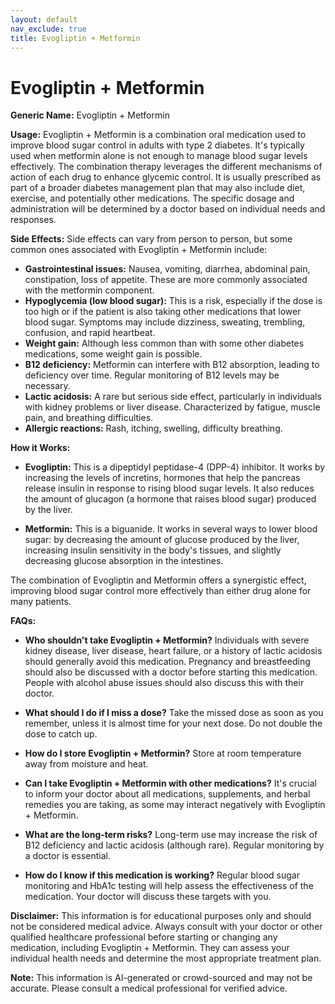 ```yaml
---
layout: default
nav_exclude: true
title: Evogliptin + Metformin
---
```


# Evogliptin + Metformin

**Generic Name:** Evogliptin + Metformin

**Usage:**  Evogliptin + Metformin is a combination oral medication used to improve blood sugar control in adults with type 2 diabetes.  It's typically used when metformin alone is not enough to manage blood sugar levels effectively.  The combination therapy leverages the different mechanisms of action of each drug to enhance glycemic control.  It is usually prescribed as part of a broader diabetes management plan that may also include diet, exercise, and potentially other medications.  The specific dosage and administration will be determined by a doctor based on individual needs and responses.

**Side Effects:**  Side effects can vary from person to person, but some common ones associated with Evogliptin + Metformin include:

* **Gastrointestinal issues:** Nausea, vomiting, diarrhea, abdominal pain, constipation, loss of appetite. These are more commonly associated with the metformin component.
* **Hypoglycemia (low blood sugar):**  This is a risk, especially if the dose is too high or if the patient is also taking other medications that lower blood sugar. Symptoms may include dizziness, sweating, trembling, confusion, and rapid heartbeat.
* **Weight gain:** Although less common than with some other diabetes medications, some weight gain is possible.
* **B12 deficiency:** Metformin can interfere with B12 absorption, leading to deficiency over time. Regular monitoring of B12 levels may be necessary.
* **Lactic acidosis:** A rare but serious side effect, particularly in individuals with kidney problems or liver disease.  Characterized by fatigue, muscle pain, and breathing difficulties.
* **Allergic reactions:** Rash, itching, swelling, difficulty breathing.


**How it Works:**

* **Evogliptin:** This is a dipeptidyl peptidase-4 (DPP-4) inhibitor.  It works by increasing the levels of incretins, hormones that help the pancreas release insulin in response to rising blood sugar levels.  It also reduces the amount of glucagon (a hormone that raises blood sugar) produced by the liver.

* **Metformin:** This is a biguanide.  It works in several ways to lower blood sugar: by decreasing the amount of glucose produced by the liver, increasing insulin sensitivity in the body's tissues, and slightly decreasing glucose absorption in the intestines.

The combination of Evogliptin and Metformin offers a synergistic effect, improving blood sugar control more effectively than either drug alone for many patients.


**FAQs:**

* **Who shouldn't take Evogliptin + Metformin?**  Individuals with severe kidney disease, liver disease, heart failure, or a history of lactic acidosis should generally avoid this medication.  Pregnancy and breastfeeding should also be discussed with a doctor before starting this medication.  People with alcohol abuse issues should also discuss this with their doctor.

* **What should I do if I miss a dose?**  Take the missed dose as soon as you remember, unless it is almost time for your next dose. Do not double the dose to catch up.

* **How do I store Evogliptin + Metformin?**  Store at room temperature away from moisture and heat.

* **Can I take Evogliptin + Metformin with other medications?**  It's crucial to inform your doctor about all medications, supplements, and herbal remedies you are taking, as some may interact negatively with Evogliptin + Metformin.

* **What are the long-term risks?**  Long-term use may increase the risk of B12 deficiency and lactic acidosis (although rare). Regular monitoring by a doctor is essential.

* **How do I know if this medication is working?** Regular blood sugar monitoring and HbA1c testing will help assess the effectiveness of the medication.  Your doctor will discuss these targets with you.


**Disclaimer:** This information is for educational purposes only and should not be considered medical advice.  Always consult with your doctor or other qualified healthcare professional before starting or changing any medication, including Evogliptin + Metformin.  They can assess your individual health needs and determine the most appropriate treatment plan.


**Note:** This information is AI-generated or crowd-sourced and may not be accurate. Please consult a medical professional for verified advice.